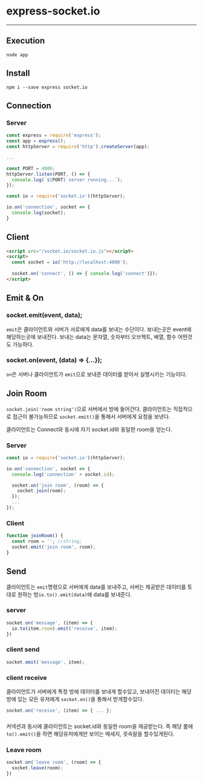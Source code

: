 # express-socket.io
---
## Execution
```
node app
```

## Install
```
npm i --save express socket.io
```

## Connection

### Server
```javascript
const express = require('express');
const app = express();
const httpServer = require('http').createServer(app);

...

const PORT = 4000;
httpServer.listen(PORT, () => {
  console.log(`${PORT} server running...`);
});

const io = require('socket.io')(httpServer);

io.on('connection', socket => {
  console.log(socket);
}
```

## Client
```html
<script src="/socket.io/socket.io.js"></script>
<script>
  const socket = io('http://localhost:4000');
  
  socket.on('connect', () => { console.log('connect')});
</script>
```

## Emit & On
### socket.emit(event, data);
`emit`은 클라이언트와 서버가 서로에게 data를 보내는 수단이다. 보내는곳은 event에 해당하는곳에 보내진다. 
보내는 data는 문자열, 숫자부터 오브젝트, 배열, 함수 어떤것도 가능하다.

### socket.on(event, (data) => {...});
`on`은 서버나 클라이언트가 `emit`으로 보내준 데이터를 받아서 실행시키는 기능이다.

## Join Room
`socket.join('room string')`으로 서버에서 방에 들어간다.
클라이언트는 직접적으로 접근이 불가능하므로 `socket.emit()`을 통해서 서버에게 요청을 보낸다.

클라이언트는 Connect와 동시에 자기 socket.id와 동일한 room을 얻는다.

### Server
```javascript
const io = require('socket.io')(httpServer);

io.on('connection', socket => {
  console.log('connection' + socket.id);

  socket.on('join room', (room) => {
    socket.join(room);
  });
  ...
});
```

### Client
```javascript
function joinRoom() {
  const room = ''; //string;
  socket.emit('join room', room);
}
```

## Send
클라이언트는 `emit`명령으로 서버에게 data를 보내주고, 서버는 제공받은 데이터를 토대로 원하는 방`io.to().emit(data)`에 data를 보내준다.

### server
```javascript
socket.on('message', (item) => {
  io.to(item.room).emit('receive', item);
})
```

### client send
```javascript
socket.emit('message', item);
```

### client receive
클라이언트가 서버에게 특정 방에 데이터를 보내게 할수있고, 보내어진 데이터는 해당 방에 있는 모든 유저에게 `socket.on()`을 통해서 받게할수있다.
```javascript
socket.on('receive', (item) => { ... };
```

### 
커넥션과 동시에 클라이언트는 socket.id와 동일한 room을 제공받는다. 즉 해당 룸에 `to().emit()`을 하면 해당유저에게만 보이는 메세지, 귓속말을 할수있게된다.

### Leave room
```javascript
socket.on('leave room', (room) => {
  socket.leave(room);
})
```

